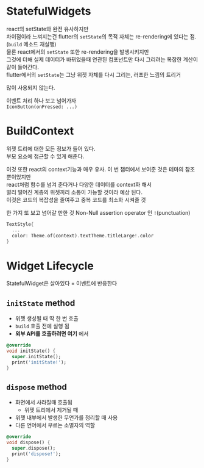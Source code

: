 # StatefulWidgets

react의 setState와 완전 유사하지만  
차이점이라 느껴지는건 flutter의 `setState`의 목적 자체는 re-rendering에 있다는 점. (`build` 메소드 재실행)  
물론 react에서의 `setState` 또한 re-rendering을 발생시키지만  
그것에 더해 실제 데이터가 바뀌었을때 연관된 컴포넌트만 다시 그리려는 복잡한 계산이 같이 들어간다.  
flutter에서의 `setState`는 그냥 위젯 자체를 다시 그리는, 러프한 느낌의 트리거

많이 사용되지 않는다.

이벤트 처리 하나 보고 넘어가자  
`IconButton(onPressed: ...)`

# BuildContext

위젯 트리에 대한 모든 정보가 들어 있다.  
부모 요소에 접근할 수 있게 해준다.

이것 또한 react의 context기능과 매우 유사.
이 번 챕터에서 보여준 것은 테마의 참조 뿐이었지만  
react처럼 함수를 넘겨 준다거나 다양한 데이터를 context화 해서  
멀리 떨어진 계층의 위젯끼리 소통이 가능할 것이라 예상 된다.  
이것은 코드의 복잡성을 줄여주고 중복 코드를 최소화 시켜줄 것

한 가지 또 보고 넘어갈 만한 것
Non-Null assertion operator 인 `!`(punctuation)

```dart
TextStyle{
  ...
  color: Theme.of(context).textTheme.titleLarge!.color
}
```

# Widget Lifecycle

StatefulWidget은 살아있다 = 이벤트에 반응한다

## `initState` method

- 위젯 생성될 때 딱 한 번 호출
- `build` 호출 전에 실행 됨
- **외부 API를 호출하려면 여기** 에서

```dart
@override
void initState() {
  super.initState();
  print('initState!');
}
```

## `dispose` method

- 화면에서 사라질때 호출됨
  - 위젯 트리에서 제거될 때
- 위젯 내부에서 발생한 무언가를 정리할 때 사용
- 다른 언어에서 부르는 소멸자의 역할

```dart
@override
void dispose() {
  super.dispose();
  print('dispose!');
}
```
